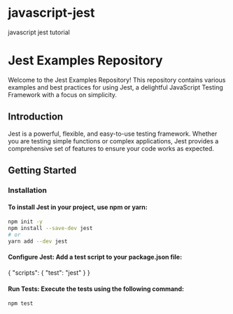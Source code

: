 # javascript-jest

javascript jest tutorial

# Jest Examples Repository

Welcome to the Jest Examples Repository! This repository contains various examples and best practices for using Jest, a delightful JavaScript Testing Framework with a focus on simplicity.

## Introduction

Jest is a powerful, flexible, and easy-to-use testing framework. Whether you are testing simple functions or complex applications, Jest provides a comprehensive set of features to ensure your code works as expected.

## Getting Started

### Installation

#### To install Jest in your project, use npm or yarn:

```bash
npm init -y
npm install --save-dev jest
# or
yarn add --dev jest
```

#### Configure Jest: Add a test script to your package.json file:

{
"scripts": {
"test": "jest"
}
}

#### Run Tests: Execute the tests using the following command:

```bash
npm test
```
